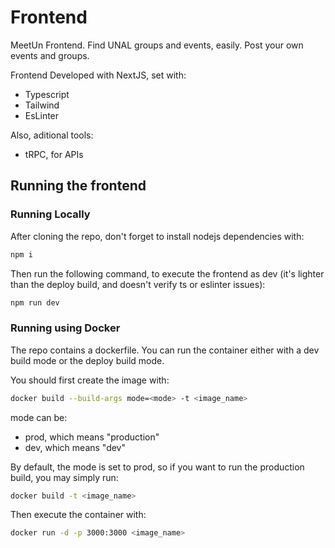 # Frontend

MeetUn Frontend. Find UNAL groups and events, easily. Post your own events and groups.

Frontend Developed with NextJS, set with:

- Typescript
- Tailwind
- EsLinter

Also, aditional tools:

- tRPC, for APIs

## Running the frontend

### Running Locally

After cloning the repo, don't forget to install nodejs dependencies with:

```sh
npm i
```

Then run the following command, to execute the frontend as dev (it's lighter than the deploy build, and doesn't verify ts or eslinter issues):

```sh
npm run dev
```

### Running using Docker

The repo contains a dockerfile. You can run the container either with a dev build mode or the deploy build mode.

You should first create the image with:

```sh
docker build --build-args mode=<mode> -t <image_name>
```

mode can be:
- prod, which means "production"
- dev, which means "dev"

By default, the mode is set to prod, so if you want to run the production build, you may simply run:

```sh
docker build -t <image_name>
```

Then execute the container with:

```sh
docker run -d -p 3000:3000 <image_name>
```